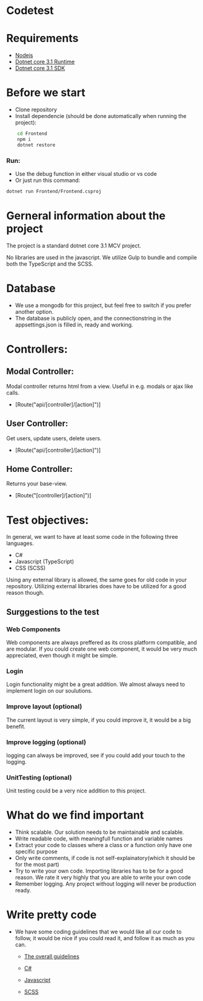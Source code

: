 # Codetest

# Requirements
  - [Nodejs](https://nodejs.org/en/)
  - [Dotnet core 3.1 Runtime](https://dotnet.microsoft.com/download/dotnet-core/3.1)
  - [Dotnet core 3.1 SDK](https://dotnet.microsoft.com/download/dotnet-core/3.1)

# Before we start
  - Clone repository
  - Install dependencie (should be done automatically when running the project):
```sh
    cd Frontend
    npm i
    dotnet restore
```
### Run:
  - Use the debug function in either visual studio or vs code
  - Or just run this command:
```sh
dotnet run Frontend/Frontend.csproj
```

# Gerneral information about the project
The project is a standard dotnet core 3.1 MCV project.

No libraries are used in the javascript. We utilize Gulp to bundle and compile both the TypeScript and the SCSS.

# Database
  - We use a mongodb for this project, but feel free to switch if you prefer another option.
  - The database is publicly open, and the connectionstring in the appsettings.json is filled in, ready and working.

# Controllers:
## Modal Controller:
Modal controller returns html from a view. Useful in e.g. modals or ajax like calls.
  - [Route("api/[controller]/[action]")]
  
## User Controller:
Get users, update users, delete users.
  - [Route("api/[controller]/[action]")]

## Home Controller:
Returns your base-view.
  - [Route("[controller]/[action]")]
  
# Test objectives:
In general, we want to have at least some code in the following three languages.
  - C#
  - Javascript (TypeScript)
  - CSS (SCSS)

Using any external library is allowed, the same goes for old code in your repository. Utilizing external libraries does have to be utilized for a good reason though.

## Surggestions to the test
### Web Components
Web components are always preffered as its cross platform compatible, and are modular. If you could create one web component, it would be very much appreciated, even though it might be simple.

### Login
Login functionality might be a great addition. We almost always need to implement login on our soulutions.

### Improve layout (optional)
The current layout is very simple, if you could improve it, it would be a big benefit.

### Improve logging (optional)
logging can always be improved, see if you could add your touch to the logging.

### UnitTesting (optional)
Unit testing could be a very nice addition to this project.

# What do we find important
- Think scalable. Our solution needs to be maintainable and scalable.
- Write readable code, with meaningfull function and variable names
- Extract your code to classes where a class or a function only have one specific purpose
- Only write comments, if code is not self-explainatory(which it should be for the most part)
- Try to write your own code. Importing libraries has to be for a good reason. We rate it very highly that you are able to write your own code
- Remember logging. Any project without logging will never be production ready.

# Write pretty code
- We have some coding guidelines that we would like all our code to follow, it would be nice if you could read it, and follow it as much as you can.

	- [The overall guidelines](https://github.com/luftborn-ivs/design-guide)

	- [C#](https://github.com/luftborn-ivs/design-guide/blob/master/c%23/readme.md)

	- [Javascript](https://github.com/luftborn-ivs/design-guide/blob/master/js/readme.md)

	- [SCSS](https://github.com/luftborn-ivs/design-guide#styling)